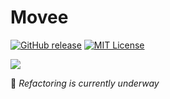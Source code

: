 # Movee

[![GitHub release][release-shield]][release-url]
[![MIT License][license-shield]][license-url]

<a><img src="https://i.imgur.com/HMYw4wp.png" /></a>

🚧 *Refactoring is currently underway*

[release-shield]: https://img.shields.io/github/v/release/ariefzuhri/Movee?include_prereleases&style=for-the-badge
[release-url]: https://github.com/ariefzuhri/Movee/releases
[license-shield]: https://img.shields.io/github/license/ariefzuhri/Movee?style=for-the-badge
[license-url]: https://github.com/ariefzuhri/Movee/blob/master/LICENSE
